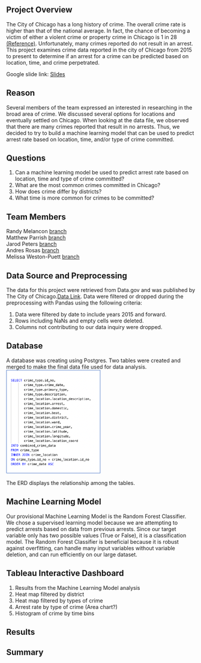 
## Project Overview

The City of Chicago has a long history of crime. The overall crime rate is higher than that of the national average. In fact, the chance of becoming a victim of either a violent crime or property crime in Chicago is 1 in 28 [(Reference)](https://www.neighborhoodscout.com/il/chicago/crime#description).  Unfortunately, many crimes reported do not result in an arrest. This project examines crime data reported in the city of Chicago from 2015 to present to determine if an arrest for a crime can be predicted based on location, time, and crime perpetrated.

Google slide link: [Slides](https://docs.google.com/presentation/d/1DseX3fkHr9eO4vOe5xpPTRBj4CqlGOkHm0cAmxP43Nk/edit?usp=share_link)

## Reason

Several members of the team expressed an interested in researching in the broad area of crime. We discussed several options for locations and eventually settled on Chicago. When looking at the data file, we observed that there are many crimes reported that result in no arrests. Thus, we decided to try to build a machine learning model that can be used to predict arrest rate based on location, time, and/or type of crime committed.

## Questions

1. Can a machine learning model be used to predict arrest rate based on location, time and type of crime committed?
2. What are the most common crimes committed in Chicago?
3. How does crime differ by districts?
4. What time is more common for crimes to be committed?

## Team Members

Randy Melancon [branch](https://github.com/profweston/Crime_Time_Final_Project/tree/randys-branch)\
Matthew Parrish [branch](https://github.com/profweston/Crime_Time_Final_Project/tree/mparrish)\
Jarod Peters [branch](https://github.com/profweston/Crime_Time_Final_Project/tree/jarodpeters)\
Andres Rosas [branch](https://github.com/profweston/Crime_Time_Final_Project/tree/andres)\
Melissa Weston-Puett [branch](https://github.com/profweston/Crime_Time_Final_Project/tree/mels-branch)

## Data Source and Preprocessing

The data for this project were retrieved from Data.gov and was published by The City of Chicago.[Data Link](https://catalog.data.gov/dataset/crimes-2001-to-present). Data were filtered or dropped during the preprocessing with Pandas using the following criteria:

1. Data were filtered by date to include years 2015 and forward.
2. Rows including NaNs and empty cells were deleted.
3. Columns not contributing to our data inquiry were dropped.

## Database

A database was creating using Postgres. Two tables were created and merged to make the final data file used for data analysis.
![Schema for Joining](/Resources/Schema.png)


The ERD displays the relationship among the tables. 

## Machine Learning Model
Our provisional Machine Learning Model is the Random Forest Classifier. We chose a supervised learning model because we are attempting to predict arrests based on data from previous arrests. Since our target variable only has two possible values (True or False), it is a classification model. The Random Forest Classifier is beneficial because it is robust against overfitting, can handle many input variables without variable deletion, and can run efficiently on our large dataset.

## Tableau Interactive Dashboard
1. Results from the Machine Learning Model analysis
2. Heat map filtered by district
3. Heat map filtered by types of crime
4. Arrest rate by type of crime (Area chart?)
5. Histogram of crime by time bins


## Results


## Summary

